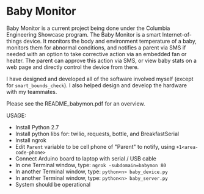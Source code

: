 # Baby Monitor

Baby Monitor is a current project being done under the Columbia Engineering Showcase program. The Baby Monitor is a smart Internet-of-things device. It monitors the body and environment temperature of a baby, monitors them for abnormal conditions, and notifies a parent via SMS if needed with an option to take corrective action via an embedded fan or heater. The parent can  approve this action via SMS, or view baby stats on a web page and directly control the device from there.

I have designed and developed all of the software involved myself (except for ```smart_bounds_check```). I also helped design and develop the hardware with my teammates.

Please see the README_babymon.pdf for an overview.

USAGE:

- Install Python 2.7
- Install python libs for: twilio, requests, bottle, and BreakfastSerial
- Install ngrok
- Edit ```Parent``` variable to be cell phone of "Parent" to notify, using ```+1<area-code-phone>```
- Connect Arduino board to laptop with serial / USB cable
- In one Terminal window, type: ```ngrok -subdomain=babymon 80```
- In another Terminal window, type: ```python<n> baby_device.py```
- In another Terminal window, type: ```python<n> baby_server.py``` 
- System should be operational
